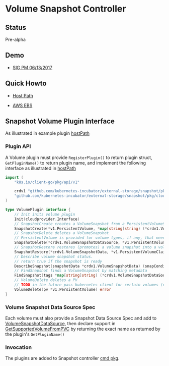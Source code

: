 # Volume Snapshot Controller

## Status

Pre-alpha

## Demo

 - [SIG PM 06/13/2017](https://youtu.be/7-mBY_ZitS8?t=24m41s)


## Quick Howto

 - [Host Path](examples/hostpath/README.md)

 - [AWS EBS](examples/aws/README.md)


## Snapshot Volume Plugin Interface

As illustrated in example plugin [hostPath](pkg/volume/hostpath/processor.go)

### Plugin API

A Volume plugin must provide `RegisterPlugin()` to return plugin struct, `GetPluginName()` to return plugin name, and implement the following interface as illustrated in [hostPath](pkg/volume/hostpath/processor.go)

```go
import (
	"k8s.io/client-go/pkg/api/v1"

	crdv1 "github.com/kubernetes-incubator/external-storage/snapshot/pkg/apis/crd/v1"
	"github.com/kubernetes-incubator/external-storage/snapshot/pkg/cloudprovider"
)

type VolumePlugin interface {
	// Init inits volume plugin
	Init(cloudprovider.Interface)
	// SnapshotCreate creates a VolumeSnapshot from a PersistentVolumeSpec
	SnapshotCreate(*v1.PersistentVolume, *map[string]string) (*crdv1.VolumeSnapshotDataSource, *[]crdv1.VolumeSnapshotCondition, error)
	// SnapshotDelete deletes a VolumeSnapshot
	// PersistentVolume is provided for volume types, if any, that need PV Spec to delete snapshot
	SnapshotDelete(*crdv1.VolumeSnapshotDataSource, *v1.PersistentVolume) error
	// SnapshotRestore restores (promotes) a volume snapshot into a volume
	SnapshotRestore(*crdv1.VolumeSnapshotData, *v1.PersistentVolumeClaim, string, map[string]string) (*v1.PersistentVolumeSource, map[string]string, error)
	// Describe volume snapshot status.
	// return true if the snapshot is ready
	DescribeSnapshot(snapshotData *crdv1.VolumeSnapshotData) (snapConditions *[]crdv1.VolumeSnapshotCondition, isCompleted bool, err error)
	// FindSnapshot finds a VolumeSnapshot by matching metadata
	FindSnapshot(tags *map[string]string) (*crdv1.VolumeSnapshotDataSource, *[]crdv1.VolumeSnapshotCondition, error)
	// VolumeDelete deletes a PV
	// TODO in the future pass kubernetes client for certain volumes (e.g. rbd) so they can access storage class to retrieve secret
	VolumeDelete(pv *v1.PersistentVolume) error
}
```

### Volume Snapshot Data Source Spec

Each volume must also provide a Snapshot Data Source Spec and add to [VolumeSnapshotDataSource](pkg/apis/crd/v1/types.go), then declare support in [GetSupportedVolumeFromPVC](pkg/apis/crd/v1/types.go) by returning the exact name as returned by the plugin's `GetPluginName()`

### Invocation
The plugins are added to Snapshot controller [cmd pkg](cmd/snapshot-controller/snapshot-controller.go).

